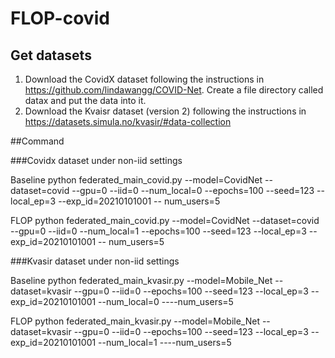 # FLOP-covid
## Get datasets

1. Download the CovidX dataset following the instructions in https://github.com/lindawangg/COVID-Net. Create a file directory called datax and put the data into it.
2. Download the Kvaisr dataset (version 2) following the instructions in https://datasets.simula.no/kvasir/#data-collection


##Command

###Covidx dataset under non-iid settings

Baseline
  python  federated_main_covid.py --model=CovidNet --dataset=covid --gpu=0 --iid=0 --num_local=0  --epochs=100  --seed=123 --local_ep=3  --exp_id=20210101001 --    num_users=5 



FLOP
  python  federated_main_covid.py --model=CovidNet --dataset=covid --gpu=0 --iid=0 --num_local=1  --epochs=100  --seed=123 --local_ep=3  --exp_id=20210101001 --    num_users=5 
  
  
###Kvasir dataset under non-iid settings

Baseline
  python   federated_main_kvasir.py --model=Mobile_Net --dataset=kvasir --gpu=0 --iid=0 --epochs=100  --seed=123 --local_ep=3  --exp_id=20210101001 --num_local=0 ----num_users=5 



FLOP
  python   federated_main_kvasir.py --model=Mobile_Net --dataset=kvasir --gpu=0 --iid=0 --epochs=100  --seed=123 --local_ep=3  --exp_id=20210101001 --num_local=1 ----num_users=5 
